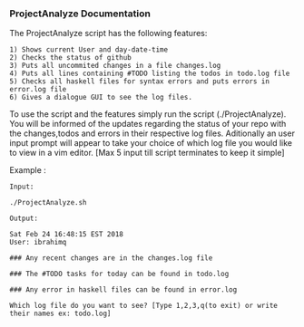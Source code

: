 ### ProjectAnalyze Documentation ###

The ProjectAnalyze script has the following features: 

	1) Shows current User and day-date-time
	2) Checks the status of github
	3) Puts all uncommited changes in a file changes.log
	4) Puts all lines containing #TODO listing the todos in todo.log file
	5) Checks all haskell files for syntax errors and puts errors in error.log file
	6) Gives a dialogue GUI to see the log files.


To use the script and the features simply run the script (./ProjectAnalyze).
You will be informed of the updates regarding the status of your repo with the
changes,todos and errors in their respective log files. Aditionally an user input prompt will 
appear to take your choice of which log file you would like
to view in a vim editor. [Max 5 input till script terminates to keep it simple]

Example : 

	Input:

	./ProjectAnalyze.sh

	Output:
	
	Sat Feb 24 16:48:15 EST 2018
	User: ibrahimq

	### Any recent changes are in the changes.log file

	### The #TODO tasks for today can be found in todo.log

	### Any error in haskell files can be found in error.log

	Which log file do you want to see? [Type 1,2,3,q(to exit) or write their names ex: todo.log]

	

